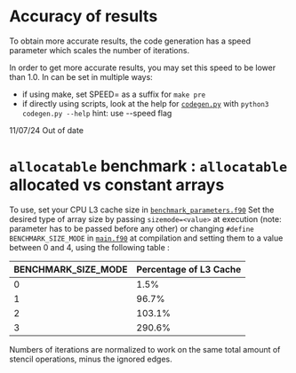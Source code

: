 # Accuracy of results
To obtain more accurate results, the code generation has a speed parameter which scales the number of iterations.

In order to get more accurate results, you may set this speed to be lower than 1.0. In can be set in multiple ways:
- if using make, set SPEED=<float> as a suffix for ``make pre``
- if directly using scripts, look at the help for [``codegen.py``](../bench/preprocess/codegen.py) with ``python3 codegen.py --help``
    hint: use --speed flag


11/07/24 Out of date
# ``allocatable`` benchmark : ``allocatable`` allocated vs constant arrays
To use, set your CPU L3 cache size in [``benchmark_parameters.f90``](../bench/src/benchmark_parameters.f90)
Set the desired type of array size by passing ``sizemode=<value>`` at execution (note: parameter has to be passed before any other) or changing ``#define BENCHMARK_SIZE_MODE`` in [``main.f90``](../bench/main.f90) at compilation and setting them to a value between 0 and 4, using the following table :

|  BENCHMARK_SIZE_MODE  | Percentage of L3 Cache |
| --------------------- | ---------------------- |
| 0                     | 1.5%                   |
| 1                     | 96.7%                  |
| 2                     | 103.1%                 |
| 3                     | 290.6%                 |

Numbers of iterations are normalized to work on the same total amount of stencil operations, minus the ignored edges.
